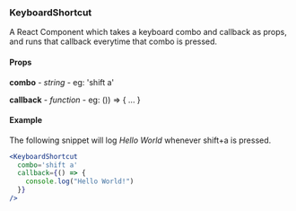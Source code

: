 ### KeyboardShortcut

A React Component which takes a keyboard combo and callback as props, and runs that callback everytime that combo is pressed.

#### Props

**combo** - _string_ - eg: 'shift a'

**callback** - _function_ - eg: ()) => { ... }

#### Example

The following snippet will log _Hello World_ whenever shift+a is pressed.

```jsx
<KeyboardShortcut
  combo='shift a'
  callback={() => {
    console.log("Hello World!")
  }}
/>
```
